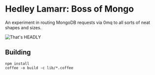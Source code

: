 # Hedley Lamarr: Boss of Mongo

An experiment in routing MongoDB requests via 0mq to all sorts of neat shapes and sizes.

![That's HEADLY](http://3.bp.blogspot.com/-qR-FxPpggg8/TtZCfMcrESI/AAAAAAAAGPc/uayf4RO_Soc/s1600/hedleylamarr.jpg)

## Building

    npm install
    coffee -o build -c lib/*.coffee
